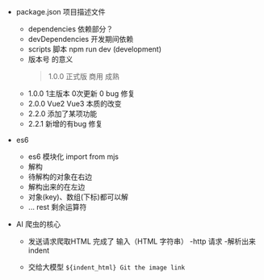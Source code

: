 - package.json
  项目描述文件
  - dependencies 依赖部分？
  - devDependencies 开发期间依赖
  - scripts 脚本
    npm run dev (development)
  - 版本号 的意义
    >1.0.0 正式版 商用 成熟
   - 1.0.0 1主版本 0次更新 0 bug 修复
   - 2.0.0  Vue2 Vue3 本质的改变
   - 2.2.0 添加了某项功能
   - 2.2.1 新增的有bug  修复

- es6 
   - es6 模块化 import from   mjs
   - 解构 
    - 待解构的对象在右边
    - 解构出来的在左边
    - 对象(key)、数组(下标)都可以解
    - ... rest 剩余运算符

- AI 爬虫的核心
  - 发送请求爬取HTML 完成了 输入（HTML 字符串）
     -http 请求
     -解析出来 indent 
  
  - 交给大模型
     `
     ${indent_html}
     Git the image link
     `